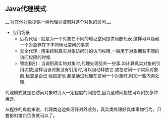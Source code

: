 ## Java代理模式

__ 对其他对象提供一种代理以控制对这个对象的访问.__

* 应用场景
    * 远程代理 : 就是为一个对象在不同的地址空间提供局部代表.这样可以隐藏一个对象存在于不同地址空间的事实
    * 安全代理 : 用来控制真实对象访问时的访问权限,一般用于对象拥有不同的访问权限的时候.
    * 智能指引 : 当调用真实的对象时,代理处理另外一些事.如计算真实对象的引用次数;这样当该对象没有引用时,可以自动释放它.或在访问一个实际对象前,检查是否已                 经锁定他.都是通过代理在访问一个对象时,附加一些内务处理.
    
代理模式就是在访问对象时引入一定程度的间接性,因为这种间接性可以附加多种用途.

从程序的角度来说，代理类这边处理好对外业务，真实类处理好具体事物行为，只要都对接口负责就可以了。 
